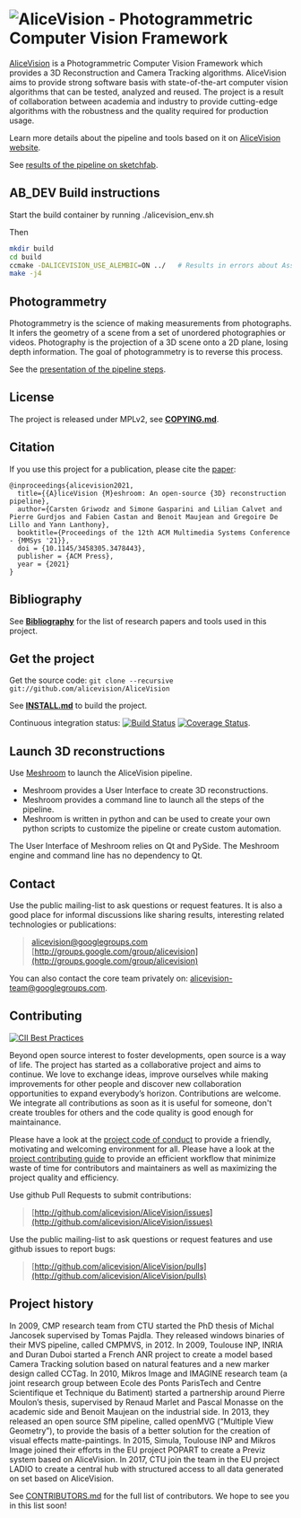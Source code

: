 # ![AliceVision - Photogrammetric Computer Vision Framework](https://github.com/alicevision/AliceVision/raw/develop/docs/logo/AliceVision_banner.png)

[AliceVision](http://alicevision.github.io) is a Photogrammetric Computer Vision Framework which provides a 3D Reconstruction and Camera Tracking algorithms.
AliceVision aims to provide strong software basis with state-of-the-art computer vision algorithms that can be tested, analyzed and reused.
The project is a result of collaboration between academia and industry to provide cutting-edge algorithms with the robustness and the quality required for production usage.

Learn more details about the pipeline and tools based on it on [AliceVision website](http://alicevision.github.io).

See [results of the pipeline on sketchfab](http://sketchfab.com/AliceVision).

## AB_DEV Build instructions

Start the build container by running ./alicevision_env.sh

Then

```bash
mkdir build
cd build
ccmake -DALICEVISION_USE_ALEMBIC=ON ../   # Results in errors about Assimp lib but after a few tries make will run
make -j4
```

## Photogrammetry

Photogrammetry is the science of making measurements from photographs.
It infers the geometry of a scene from a set of unordered photographies or videos.
Photography is the projection of a 3D scene onto a 2D plane, losing depth information.
The goal of photogrammetry is to reverse this process.

See the [presentation of the pipeline steps](http://alicevision.github.io/#photogrammetry).


## License

The project is released under MPLv2, see [**COPYING.md**](COPYING.md).


## Citation

If you use this project for a publication, please cite the [paper](https://hal.archives-ouvertes.fr/hal-03351139):
  ```
  @inproceedings{alicevision2021,
    title={{A}liceVision {M}eshroom: An open-source {3D} reconstruction pipeline},
    author={Carsten Griwodz and Simone Gasparini and Lilian Calvet and Pierre Gurdjos and Fabien Castan and Benoit Maujean and Gregoire De Lillo and Yann Lanthony},
    booktitle={Proceedings of the 12th ACM Multimedia Systems Conference - {MMSys '21}},
    doi = {10.1145/3458305.3478443},
    publisher = {ACM Press},
    year = {2021}
  }
  ```


## Bibliography

See [**Bibliography**](BIBLIOGRAPHY.md) for the list of research papers and tools used in this project.


## Get the project

Get the source code: `git clone --recursive git://github.com/alicevision/AliceVision`

See [**INSTALL.md**](INSTALL.md) to build the project.

Continuous integration status: [![Build Status](https://travis-ci.org/alicevision/AliceVision.png?branch=develop)](https://travis-ci.org/alicevision/AliceVision) [![Coverage Status](https://coveralls.io/repos/github/alicevision/AliceVision/badge.png?branch=develop)](https://coveralls.io/github/alicevision/AliceVision?branch=develop).


## Launch 3D reconstructions

Use [Meshroom](https://github.com/alicevision/meshroom) to launch the AliceVision pipeline.
 - Meshroom provides a User Interface to create 3D reconstructions.
 - Meshroom provides a command line to launch all the steps of the pipeline.
 - Meshroom is written in python and can be used to create your own python scripts to customize the pipeline or create custom automation.

The User Interface of Meshroom relies on Qt and PySide. The Meshroom engine and command line has no dependency to Qt.


## Contact

Use the public mailing-list to ask questions or request features. It is also a good place for informal discussions like sharing results, interesting related technologies or publications:
> [alicevision@googlegroups.com](mailto:alicevision@googlegroups.com)
> [http://groups.google.com/group/alicevision](http://groups.google.com/group/alicevision)

You can also contact the core team privately on: [alicevision-team@googlegroups.com](mailto:alicevision-team@googlegroups.com).


## Contributing

[![CII Best Practices](https://bestpractices.coreinfrastructure.org/projects/2995/badge)](https://bestpractices.coreinfrastructure.org/projects/2995)

Beyond open source interest to foster developments, open source is a way of life. The project has started as a collaborative project and aims to continue. We love to exchange ideas, improve ourselves while making improvements for other people and discover new collaboration opportunities to expand everybody’s horizon.
Contributions are welcome. We integrate all contributions as soon as it is useful for someone, don't create troubles for others and the code quality is good enough for maintainance.

Please have a look at the [project code of conduct](CODE_OF_CONDUCT.md) to provide a friendly, motivating and welcoming environment for all.
Please have a look at the [project contributing guide](CONTRIBUTING.md) to provide an efficient workflow that minimize waste of time for contributors and maintainers as well as maximizing the project quality and efficiency.

Use github Pull Requests to submit contributions:
> [http://github.com/alicevision/AliceVision/issues](http://github.com/alicevision/AliceVision/issues)

Use the public mailing-list to ask questions or request features and use github issues to report bugs:
> [http://github.com/alicevision/AliceVision/pulls](http://github.com/alicevision/AliceVision/pulls)


## Project history

In 2009, CMP research team from CTU started the PhD thesis of Michal Jancosek supervised by Tomas Pajdla. They released windows binaries of their MVS pipeline, called CMPMVS, in 2012.
In 2009, Toulouse INP, INRIA and Duran Duboi started a French ANR project to create a model based Camera Tracking solution based on natural features and a new marker design called CCTag.
In 2010, Mikros Image and IMAGINE research team (a joint research group between Ecole des Ponts ParisTech and Centre Scientifique et Technique du Batiment) started a partnership around Pierre Moulon’s thesis, supervised by Renaud Marlet and Pascal Monasse on the academic side and Benoit Maujean on the industrial side. In 2013, they released an open source SfM pipeline, called openMVG (“Multiple View Geometry”), to provide the basis of a better solution for the creation of visual effects matte-paintings.
In 2015, Simula, Toulouse INP and Mikros Image joined their efforts in the EU project POPART to create a Previz system based on AliceVision.
In 2017, CTU join the team in the EU project LADIO to create a central hub with structured access to all data generated on set based on AliceVision.

See [CONTRIBUTORS.md](CONTRIBUTORS.md) for the full list of contributors. We hope to see you in this list soon!


